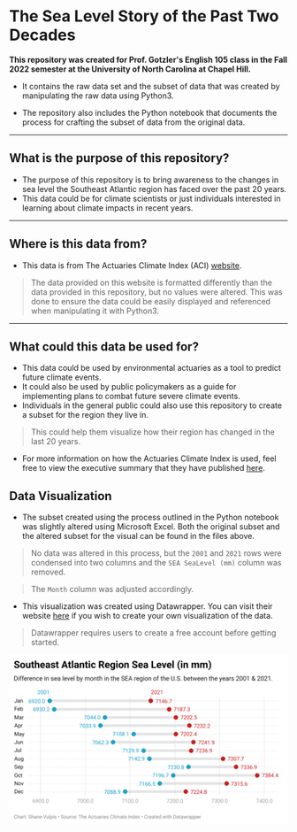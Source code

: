 # The Sea Level Story of the Past Two Decades
**This repository was created for Prof. Gotzler's English 105 class in the Fall 2022 semester at the University of North Carolina at Chapel Hill.**

- It contains the raw data set and the subset of data that was created by manipulating the raw data using Python3.

- The repository also includes the Python notebook that documents the process for crafting the subset of data from the original data.

---

## What is the purpose of this repository?
- The purpose of this repository is to bring awareness to the changes in sea level the Southeast Atlantic region has faced over the past 20 years.
- This data could be for climate scientists or just individuals interested in learning about climate impacts in recent years.

---

## Where is this data from?
- This data is from The Actuaries Climate Index (ACI) [website](https://actuariesclimateindex.org/data/).
>The data provided on this website is formatted differently than the data provided in this repository, but no values were altered. This was done to ensure the data could be easily displayed and referenced when manipulating it with Python3.

---

## What could this data be used for?
- This data could be used by environmental actuaries as a tool to predict future climate events.
- It could also be used by public policymakers as a guide for implementing plans to combat future severe climate events.
- Individuals in the general public could also use this repository to create a subset for the region they live in. 
>This could help them visualize how their region has changed in the last 20 years.
- For more information on how the Actuaries Climate Index is used, feel free to view the executive summary that they have published [here](https://actuariesclimateindex.org/wp-content/uploads/2016/04/ACI.ExecutiveSummary5.18.pdf).

## Data Visualization
- The subset created using the process outlined in the Python notebook was slightly altered using Microsoft Excel. Both the original subset and the altered subset for the visual can be found in the files above.
>No data was altered in this process, but the `2001` and `2021` rows were condensed into two columns and the `SEA SeaLevel (mm)` column was removed.

>The `Month` column was adjusted accordingly.
- This visualization was created using Datawrapper. You can visit their website [here](https://www.datawrapper.de/) if you wish to create your own visualization of the data.
>Datawrapper requires users to create a free account before getting started.

![Southeast Atlantic Region Sea Level (in mm) Visual](visualization-southeast-atlantic-region-sea-level-in-mm-.png)
